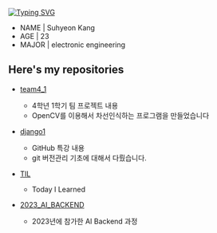 [![Typing SVG](https://readme-typing-svg.demolab.com?font=Caprasimo&size=30&pause=1000&width=435&lines=Hello!+Welcome+to+Zoe's+GitHub)](https://git.io/typing-svg)

- NAME | Suhyeon Kang
- AGE | 23
- MAJOR | electronic engineering

## Here's my repositories

- [team4_1](https://github.com/Imshyeon/team4_1)
    - 4학년 1학기 팀 프로젝트 내용
    - OpenCV를 이용해서 차선인식하는 프로그램을 만들었습니다

- [django1](https://github.com/Imshyeon/django1)
    - GitHub 특강 내용
    - git 버전관리 기초에 대해서 다뤘습니다.

- [TIL](https://github.com/Imshyeon/TIL)
    - Today I Learned

- [2023_AI_BACKEND](https://github.com/Imshyeon/2023_AI_BACKEND)
    - 2023년에 참가한 AI Backend 과정